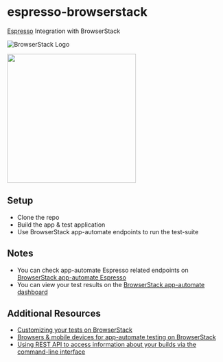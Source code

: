 # espresso-browserstack

[Espresso](https://developer.android.com/training/testing/espresso/index.html) Integration with BrowserStack

![BrowserStack Logo](https://d98b8t1nnulk5.cloudfront.net/production/images/layout/logo-header.png?1469004780)

<img src ="https://developer.android.com/images/training/testing/espresso.png" height = "300">

## Setup

* Clone the repo
* Build the app & test application
* Use BrowserStack app-automate endpoints to run the test-suite

## Notes
* You can check app-automate Espresso related endpoints on [BrowserStack app-automate Espresso](https://www.browserstack.com/app-automate/espresso/get-started)
* You can view your test results on the [BrowserStack app-automate dashboard](https://www.browserstack.com/app-automate)

## Additional Resources
* [Customizing your tests on BrowserStack](https://www.browserstack.com/app-automate/capabilities)
* [Browsers & mobile devices for app-automate testing on BrowserStack](https://www.browserstack.com/list-of-browsers-and-platforms?product=app_automate)
* [Using REST API to access information about your builds via the command-line interface](https://www.browserstack.com/app-automate/rest-api)
